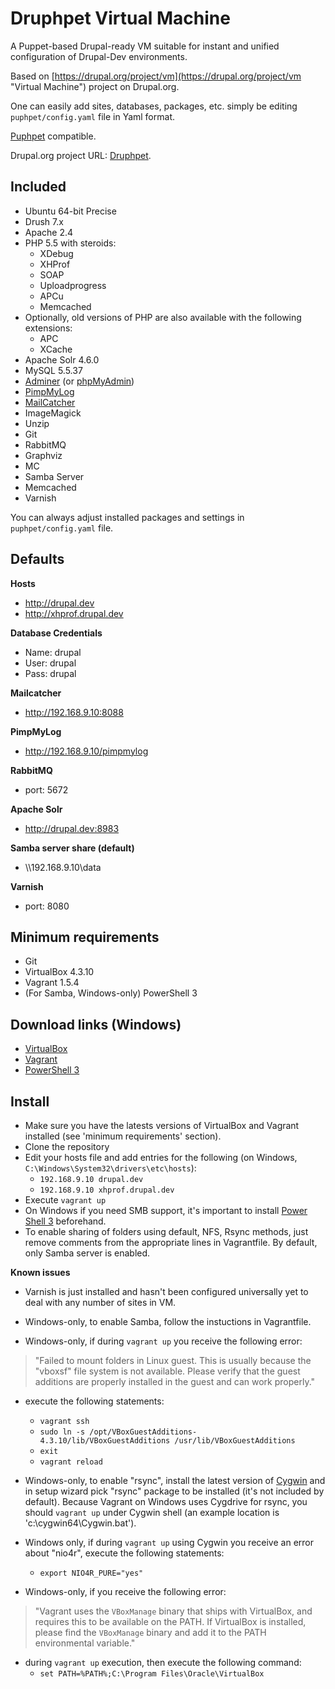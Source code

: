 # Druphpet Virtual Machine #
A Puppet-based Drupal-ready VM suitable for instant and unified configuration of Drupal-Dev environments.

Based on [https://drupal.org/project/vm](https://drupal.org/project/vm "Virtual Machine") project on Drupal.org.

One can easily add sites, databases, packages, etc. simply be editing `puphpet/config.yaml` file in Yaml format.

[Puphpet](https://github.com/puphpet/puphpet "Puphpet") compatible.

Drupal.org project URL: [Druphpet](https://drupal.org/sandbox/k0teg/2247955).

## Included ##
- Ubuntu 64-bit Precise
- Drush 7.x
- Apache 2.4
- PHP 5.5 with steroids:
	- XDebug	
	- XHProf
  - SOAP
  - Uploadprogress
  - APCu
  - Memcached
- Optionally, old versions of PHP are also available with the following extensions:
	- APC
	- XCache
- Apache Solr 4.6.0
- MySQL 5.5.37
- [Adminer](http://www.adminer.org/) (or [phpMyAdmin](http://www.phpmyadmin.net/home_page/index.php))
- [PimpMyLog](http://pimpmylog.com/)
- [MailCatcher](http://mailcatcher.me/)
- ImageMagick
- Unzip
- Git
- RabbitMQ
- Graphviz
- MC
- Samba Server
- Memcached
- Varnish

You can always adjust installed packages and settings in `puphpet/config.yaml` file.

## Defaults
**Hosts**

- http://drupal.dev
- http://xhprof.drupal.dev

**Database Credentials**

* Name: drupal
* User: drupal
* Pass: drupal

**Mailcatcher**

- http://192.168.9.10:8088

**PimpMyLog**

- http://192.168.9.10/pimpmylog

**RabbitMQ**

- port: 5672

**Apache Solr**

- http://drupal.dev:8983

**Samba server share (default)**

- \\\192.168.9.10\data

**Varnish**

- port: 8080

## Minimum requirements ##
* Git
* VirtualBox 4.3.10
* Vagrant 1.5.4
* (For Samba, Windows-only) PowerShell 3

## Download links (Windows) ##
- [VirtualBox](http://download.virtualbox.org/virtualbox/4.3.10/VirtualBox-4.3.10-93012-Win.exe "Download VirtualBox 4.3.10")
- [Vagrant](https://dl.bintray.com/mitchellh/vagrant/vagrant_1.5.4.msi "Download Vagrant 1.5.4")
- [PowerShell 3](http://www.microsoft.com/en-us/download/details.aspx?id=34595 "Download PowerShell 3")

## Install ##

- Make sure you have the latests versions of VirtualBox and Vagrant installed (see 'minimum requirements' section). 
- Clone the repository
- Edit your hosts file and add entries for the following (on Windows, `C:\Windows\System32\drivers\etc\hosts`):
	- `192.168.9.10 drupal.dev`
	- `192.168.9.10 xhprof.drupal.dev`
- Execute `vagrant up`
- On Windows if you need SMB support, it's important to install [Power Shell 3](http://www.microsoft.com/en-us/download/details.aspx?id=34595) beforehand.
- To enable sharing of folders using default, NFS, Rsync methods, just remove comments from the appropriate lines in Vagrantfile. By default, only Samba server is enabled.

**Known issues**

- Varnish is just installed and hasn't been configured universally yet to deal with any number of sites in VM.

- Windows-only, to enable Samba, follow the instuctions in Vagrantfile. 

- Windows-only, if during `vagrant up` you receive the following error:
> "Failed to mount folders in Linux guest. This is usually because the "vboxsf" file system is not available. Please verify that the guest additions are properly installed in the guest and can work properly." 
- execute the following statements:
	- `vagrant ssh`
	- `sudo ln -s /opt/VBoxGuestAdditions-4.3.10/lib/VBoxGuestAdditions /usr/lib/VBoxGuestAdditions` 
	- `exit`
	- `vagrant reload`

- Windows-only, to enable "rsync", install the latest version of [Cygwin](http://www.cygwin.com) and in setup wizard pick "rsync" package to be installed (it's not included by default). Because Vagrant on Windows uses Cygdrive for rsync, you should `vagrant up` under Cygwin shell (an example location is 'c:\cygwin64\Cygwin.bat'). 

- Windows only, if during `vagrant up` using Cygwin you receive an error about "nio4r", execute the following statements:
	- `export NIO4R_PURE="yes"`

- Windows-only, if you receive the following error: 
> "Vagrant uses the `VBoxManage` binary that ships with VirtualBox, and requires this to be available on the PATH. If VirtualBox is installed, please find the `VBoxManage` binary and add it to the PATH environmental variable." 
- during `vagrant up` execution, then execute the following command: 
	- `set PATH=%PATH%;C:\Program Files\Oracle\VirtualBox`
